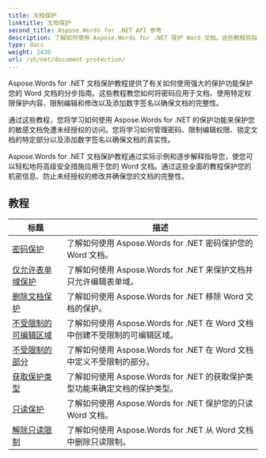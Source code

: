 ```yaml
---
title: 文档保护
linktitle: 文档保护
second_title: Aspose.Words for .NET API 参考
description: 了解如何使用 Aspose.Words for .NET 保护 Word 文档。这些教程将指导您完成各种保护方法，例如锁定更改、密码保护、限制对文档元素的访问等等。
type: docs
weight: 1430
url: /zh/net/document-protection/
---
```

Aspose.Words for .NET 文档保护教程提供了有关如何使用强大的保护功能保护您的 Word 文档的分步指南。这些教程教您如何将密码应用于文档、使用特定权限保护内容、限制编辑和修改以及添加数字签名以确保文档的完整性。

通过这些教程，您将学习如何使用 Aspose.Words for .NET 的保护功能来保护您的敏感文档免遭未经授权的访问。您将学习如何管理密码、限制编辑权限、锁定文档的特定部分以及添加数字签名以确保文档的真实性。

Aspose.Words for .NET 文档保护教程通过实际示例和逐步解释指导您，使您可以轻松地将高级安全措施应用于您的 Word 文档。通过这些全面的教程保护您的机密信息、防止未经授权的修改并确保您的文档的完整性。

 ## 教程
| 标题 | 描述 |
| --- | --- |
| [密码保护](./password-protection/) | 了解如何使用 Aspose.Words for .NET 密码保护您的 Word 文档。 |
| [仅允许表单域保护](./allow-only-form-fields-protect/) | 了解如何使用 Aspose.Words for .NET 来保护文档并只允许编辑表单域。 |
| [删除文档保护](./remove-document-protection/) | 了解如何使用 Aspose.Words for .NET 移除 Word 文档的保护。 |
| [不受限制的可编辑区域](./unrestricted-editable-regions/) | 了解如何使用 Aspose.Words for .NET 在 Word 文档中创建不受限制的可编辑区域。 |
| [不受限制的部分](./unrestricted-section/) | 了解如何使用 Aspose.Words for .NET 在 Word 文档中定义不受限制的部分。 |
| [获取保护类型](./get-protection-type/) | 了解如何使用 Aspose.Words for .NET 的获取保护类型功能来确定文档的保护类型。 |
| [只读保护](./read-only-protection/) | 了解如何使用 Aspose.Words for .NET 保护您的只读 Word 文档。 |
| [解除只读限制](./remove-read-only-restriction/) | 了解如何使用 Aspose.Words for .NET 从 Word 文档中删除只读限制。 |